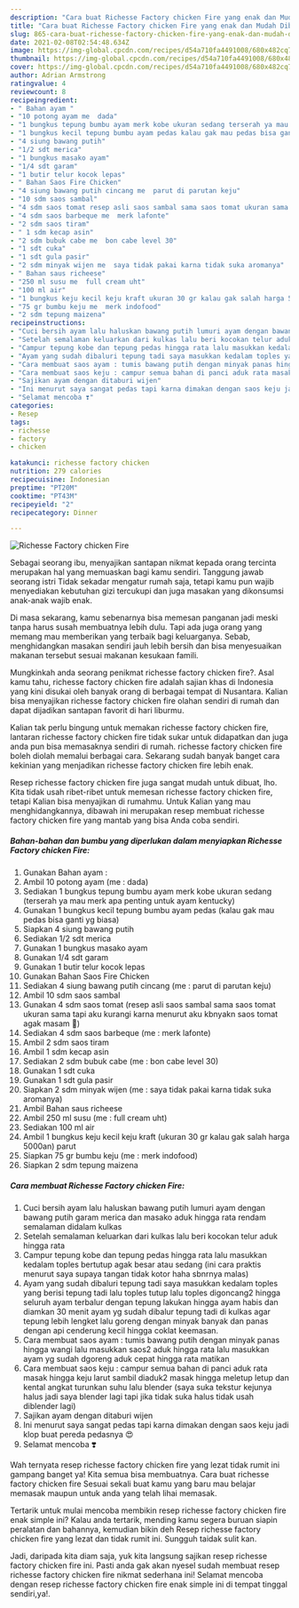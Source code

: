 ```yaml
---
description: "Cara buat Richesse Factory chicken Fire yang enak dan Mudah Dibuat"
title: "Cara buat Richesse Factory chicken Fire yang enak dan Mudah Dibuat"
slug: 865-cara-buat-richesse-factory-chicken-fire-yang-enak-dan-mudah-dibuat
date: 2021-02-08T02:54:48.634Z
image: https://img-global.cpcdn.com/recipes/d54a710fa4491008/680x482cq70/richesse-factory-chicken-fire-foto-resep-utama.jpg
thumbnail: https://img-global.cpcdn.com/recipes/d54a710fa4491008/680x482cq70/richesse-factory-chicken-fire-foto-resep-utama.jpg
cover: https://img-global.cpcdn.com/recipes/d54a710fa4491008/680x482cq70/richesse-factory-chicken-fire-foto-resep-utama.jpg
author: Adrian Armstrong
ratingvalue: 4
reviewcount: 8
recipeingredient:
- " Bahan ayam "
- "10 potong ayam me  dada"
- "1 bungkus tepung bumbu ayam merk kobe ukuran sedang terserah ya mau merk apa penting untuk ayam kentucky"
- "1 bungkus kecil tepung bumbu ayam pedas kalau gak mau pedas bisa ganti yg biasa"
- "4 siung bawang putih"
- "1/2 sdt merica"
- "1 bungkus masako ayam"
- "1/4 sdt garam"
- "1 butir telur kocok lepas"
- " Bahan Saos Fire Chicken"
- "4 siung bawang putih cincang me  parut di parutan keju"
- "10 sdm saos sambal"
- "4 sdm saos tomat resep asli saos sambal sama saos tomat ukuran sama tapi aku kurangi karna menurut aku kbnyakn saos tomat agak masam "
- "4 sdm saos barbeque me  merk lafonte"
- "2 sdm saos tiram"
- " 1 sdm kecap asin"
- "2 sdm bubuk cabe me  bon cabe level 30"
- "1 sdt cuka"
- "1 sdt gula pasir"
- "2 sdm minyak wijen me  saya tidak pakai karna tidak suka aromanya"
- " Bahan saus richeese"
- "250 ml susu me  full cream uht"
- "100 ml air"
- "1 bungkus keju kecil keju kraft ukuran 30 gr kalau gak salah harga 5000an parut"
- "75 gr bumbu keju me  merk indofood"
- "2 sdm tepung maizena"
recipeinstructions:
- "Cuci bersih ayam lalu haluskan bawang putih lumuri ayam dengan bawang putih garam merica dan masako aduk hingga rata rendam semalaman didalam kulkas"
- "Setelah semalaman keluarkan dari kulkas lalu beri kocokan telur aduk hingga rata"
- "Campur tepung kobe dan tepung pedas hingga rata lalu masukkan kedalam toples bertutup agak besar atau sedang (ini cara praktis menurut saya supaya tangan tidak kotor haha sbnrnya malas)"
- "Ayam yang sudah dibaluri tepung tadi saya masukkan kedalam toples yang berisi tepung tadi lalu toples tutup lalu toples digoncang2 hingga seluruh ayam terbalur dengan tepung lakukan hingga ayam habis dan diamkan 30 menit ayam yg sudah dibalur tepung tadi di kulkas agar tepung lebih lengket lalu goreng dengan minyak banyak dan panas dengan api cenderung kecil hingga coklat keemasan."
- "Cara membuat saos ayam : tumis bawang putih dengan minyak panas hingga wangi lalu masukkan saos2 aduk hingga rata lalu masukkan ayam yg sudah dgoreng aduk cepat hingga rata matikan"
- "Cara membuat saos keju : campur semua bahan di panci aduk rata masak hingga keju larut sambil diaduk2 masak hingga meletup letup dan kental angkat turunkan suhu lalu blender (saya suka tekstur kejunya halus jadi saya blender lagi tapi jika tidak suka halus tidak usah diblender lagi)"
- "Sajikan ayam dengan ditaburi wijen"
- "Ini menurut saya sangat pedas tapi karna dimakan dengan saos keju jadi klop buat pereda pedasnya 😍"
- "Selamat mencoba ❣️"
categories:
- Resep
tags:
- richesse
- factory
- chicken

katakunci: richesse factory chicken 
nutrition: 279 calories
recipecuisine: Indonesian
preptime: "PT20M"
cooktime: "PT43M"
recipeyield: "2"
recipecategory: Dinner

---
```



![Richesse Factory chicken Fire](https://img-global.cpcdn.com/recipes/d54a710fa4491008/680x482cq70/richesse-factory-chicken-fire-foto-resep-utama.jpg)

Sebagai seorang ibu, menyajikan santapan nikmat kepada orang tercinta merupakan hal yang memuaskan bagi kamu sendiri. Tanggung jawab seorang istri Tidak sekadar mengatur rumah saja, tetapi kamu pun wajib menyediakan kebutuhan gizi tercukupi dan juga masakan yang dikonsumsi anak-anak wajib enak.

Di masa  sekarang, kamu sebenarnya bisa memesan panganan jadi meski tanpa harus susah membuatnya lebih dulu. Tapi ada juga orang yang memang mau memberikan yang terbaik bagi keluarganya. Sebab, menghidangkan masakan sendiri jauh lebih bersih dan bisa menyesuaikan makanan tersebut sesuai makanan kesukaan famili. 



Mungkinkah anda seorang penikmat richesse factory chicken fire?. Asal kamu tahu, richesse factory chicken fire adalah sajian khas di Indonesia yang kini disukai oleh banyak orang di berbagai tempat di Nusantara. Kalian bisa menyajikan richesse factory chicken fire olahan sendiri di rumah dan dapat dijadikan santapan favorit di hari liburmu.

Kalian tak perlu bingung untuk memakan richesse factory chicken fire, lantaran richesse factory chicken fire tidak sukar untuk didapatkan dan juga anda pun bisa memasaknya sendiri di rumah. richesse factory chicken fire boleh diolah memalui berbagai cara. Sekarang sudah banyak banget cara kekinian yang menjadikan richesse factory chicken fire lebih enak.

Resep richesse factory chicken fire juga sangat mudah untuk dibuat, lho. Kita tidak usah ribet-ribet untuk memesan richesse factory chicken fire, tetapi Kalian bisa menyajikan di rumahmu. Untuk Kalian yang mau menghidangkannya, dibawah ini merupakan resep membuat richesse factory chicken fire yang mantab yang bisa Anda coba sendiri.

<!--inarticleads1-->

##### Bahan-bahan dan bumbu yang diperlukan dalam menyiapkan Richesse Factory chicken Fire:

1. Gunakan  Bahan ayam :
1. Ambil 10 potong ayam (me : dada)
1. Sediakan 1 bungkus tepung bumbu ayam merk kobe ukuran sedang (terserah ya mau merk apa penting untuk ayam kentucky)
1. Gunakan 1 bungkus kecil tepung bumbu ayam pedas (kalau gak mau pedas bisa ganti yg biasa)
1. Siapkan 4 siung bawang putih
1. Sediakan 1/2 sdt merica
1. Gunakan 1 bungkus masako ayam
1. Gunakan 1/4 sdt garam
1. Gunakan 1 butir telur kocok lepas
1. Gunakan  Bahan Saos Fire Chicken
1. Sediakan 4 siung bawang putih cincang (me : parut di parutan keju)
1. Ambil 10 sdm saos sambal
1. Gunakan 4 sdm saos tomat (resep asli saos sambal sama saos tomat ukuran sama tapi aku kurangi karna menurut aku kbnyakn saos tomat agak masam 🤭)
1. Sediakan 4 sdm saos barbeque (me : merk lafonte)
1. Ambil 2 sdm saos tiram
1. Ambil  1 sdm kecap asin
1. Sediakan 2 sdm bubuk cabe (me : bon cabe level 30)
1. Gunakan 1 sdt cuka
1. Gunakan 1 sdt gula pasir
1. Siapkan 2 sdm minyak wijen (me : saya tidak pakai karna tidak suka aromanya)
1. Ambil  Bahan saus richeese
1. Ambil 250 ml susu (me : full cream uht)
1. Sediakan 100 ml air
1. Ambil 1 bungkus keju kecil keju kraft (ukuran 30 gr kalau gak salah harga 5000an) parut
1. Siapkan 75 gr bumbu keju (me : merk indofood)
1. Siapkan 2 sdm tepung maizena




<!--inarticleads2-->

##### Cara membuat Richesse Factory chicken Fire:

1. Cuci bersih ayam lalu haluskan bawang putih lumuri ayam dengan bawang putih garam merica dan masako aduk hingga rata rendam semalaman didalam kulkas
1. Setelah semalaman keluarkan dari kulkas lalu beri kocokan telur aduk hingga rata
1. Campur tepung kobe dan tepung pedas hingga rata lalu masukkan kedalam toples bertutup agak besar atau sedang (ini cara praktis menurut saya supaya tangan tidak kotor haha sbnrnya malas)
1. Ayam yang sudah dibaluri tepung tadi saya masukkan kedalam toples yang berisi tepung tadi lalu toples tutup lalu toples digoncang2 hingga seluruh ayam terbalur dengan tepung lakukan hingga ayam habis dan diamkan 30 menit ayam yg sudah dibalur tepung tadi di kulkas agar tepung lebih lengket lalu goreng dengan minyak banyak dan panas dengan api cenderung kecil hingga coklat keemasan.
1. Cara membuat saos ayam : tumis bawang putih dengan minyak panas hingga wangi lalu masukkan saos2 aduk hingga rata lalu masukkan ayam yg sudah dgoreng aduk cepat hingga rata matikan
1. Cara membuat saos keju : campur semua bahan di panci aduk rata masak hingga keju larut sambil diaduk2 masak hingga meletup letup dan kental angkat turunkan suhu lalu blender (saya suka tekstur kejunya halus jadi saya blender lagi tapi jika tidak suka halus tidak usah diblender lagi)
1. Sajikan ayam dengan ditaburi wijen
1. Ini menurut saya sangat pedas tapi karna dimakan dengan saos keju jadi klop buat pereda pedasnya 😍
1. Selamat mencoba ❣️




Wah ternyata resep richesse factory chicken fire yang lezat tidak rumit ini gampang banget ya! Kita semua bisa membuatnya. Cara buat richesse factory chicken fire Sesuai sekali buat kamu yang baru mau belajar memasak maupun untuk anda yang telah lihai memasak.

Tertarik untuk mulai mencoba membikin resep richesse factory chicken fire enak simple ini? Kalau anda tertarik, mending kamu segera buruan siapin peralatan dan bahannya, kemudian bikin deh Resep richesse factory chicken fire yang lezat dan tidak rumit ini. Sungguh taidak sulit kan. 

Jadi, daripada kita diam saja, yuk kita langsung sajikan resep richesse factory chicken fire ini. Pasti anda gak akan nyesel sudah membuat resep richesse factory chicken fire nikmat sederhana ini! Selamat mencoba dengan resep richesse factory chicken fire enak simple ini di tempat tinggal sendiri,ya!.

